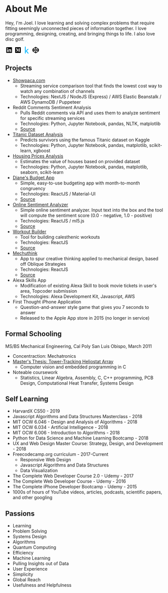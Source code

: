 # About Me

Hey, I'm Joel. I love learning and solving complex problems that require fitting seemingly unconnected pieces of information together. I love programming, designing, creating, and bringing things to life. I also love disc golf.

[<img src="https://github.com/joelmasters/about-me/blob/master/linkedin-box-fill.png" target="_blank">](https://www.linkedin.com/in/joelmasters) [<img src="https://github.com/joelmasters/about-me/blob/master/medium-fill.png" target="_blank">](https://joelmasters.medium.com) [<img src="https://github.com/joelmasters/about-me/blob/master/kaggle-logo.png">](https://www.kaggle.com/joelmasters) [<img src="https://github.com/joelmasters/about-me/blob/master/codepen-fill.png" target="_blank">](https://www.codepen.io/joelmasters)

## Projects
- [Showpaca.com](https://showpaca.com)
    - Streaming service comparison tool that finds the lowest cost way to watch any combination of channels
    - Technologies: NextJS / NodeJS (Express) / AWS Elastic Beanstalk / AWS DynamoDB / Puppeteer
- Reddit Comments Sentiment Analysis
    - Pulls Reddit comments via API and uses them to analyze sentiment for specific streaming services
    - Technologies: Python, Jupyter Notebook, pandas, NLTK, matplotlib
    - [Source](https://github.com/joelmasters/showpaca-sentiment-analysis)
- [Titanic Dataset Analysis](https://www.kaggle.com/joelmasters/titanic-analysis)
    - Predicts survivors using the famous Titanic dataset on Kaggle
    - Technologies: Python, Jupyter Notebook, pandas, matplotlib, scikit-learn, xgboost
- [Housing Prices Analysis](https://www.kaggle.com/joelmasters/housing-prices-kernel)
    - Estimates the value of houses based on provided dataset
    - Technologies: Python, Jupyter Notebook, pandas, matplotlib, seaborn, scikit-learn
- [Diane's Budget App](https://joelmasters.github.io/dianes-budget-app)
    - Simple, easy-to-use budgeting app with month-to-month congruency
    - Technologies: ReactJS / Material-UI
    - [Source](https://github.com/joelmasters/dianes-budget-app)
- [Online Sentiment Analyzer](https://5fb5f7ade73ced65c15ebb9d--nifty-mestorf-ed06ab.netlify.app/)
    - Simple online sentiment analyzer. Input text into the box and the tool will compute the sentiment score (0.0 - negative, 1.0 - positive)
    - Technologies: ReactJS / ml5.js
    - [Source](https://github.com/joelmasters/sentiment-analyzer)
- [Workout Builder](https://joelmasters.github.io/workout-builder)
    - Tool for building calesthenic workouts
    - Technologies: ReactJS
    - [Source](https://github.com/joelmasters/workout-builder)
- [Mechuthink](https://joelmasters.github.io/mechuthink/)
    - App to spur creative thinking applied to mechanical design, based off Oblique Strategies
    - Technologies: ReactJS
    - [Source](https://github.com/joelmasters/mechuthink)
- Alexa Skills App
    - Modification of existing Alexa Skill to book movie tickets in user's area, Topcoder submission
    - Technologies: Alexa Development Kit, Javascript, AWS
- First Thought iPhone Application
    - Question-and-answer style game that gives you 7 seconds to answer
    - Released to the Apple App store in 2015 (no longer in service)

## Formal Schooling
MS/BS Mechanical Engineering, Cal Poly San Luis Obispo, March 2011
- Concentraction: Mechatronics
- [Master's Thesis: Tower-Tracking Heliostat Array](https://digitalcommons.calpoly.edu/cgi/viewcontent.cgi?article=1507&context=theses)
    - Computer vision and embedded programming in C
- Noteable coursework
    - Statistics, Linear Algebra, Assembly, C, C++ programming, PCB Design, Computational Heat Transfer, Systems Design

## Self Learning
- HarvardX CS50 - 2019
- Javascript Algorithms and Data Structures Masterclass - 2018
- MIT OCW 6.046 - Design and Analysis of Algorithms - 2018
- MIT OCW 6.034 - Artificial Intelligence - 2018
- MIT OCW 6.006 - Introduction to Algorithms - 2018  
- Python for Data Science and Machine Learning Bootcamp - 2018
- UX and Web Design Master Course: Strategy, Design, and Development - 2018
- Freecodecamp.org curriculum - 2017-Current
    - Responsive Web Design
    - Javascript Algorithms and Data Structures
    - Data Visualization
- The Complete Web Developer Course 2.0 - Udemy - 2017
- The Complete Web Developer Course - Udemy - 2016
- The Complete iPhone Developer Bootcamp - Udemy - 2015
- 1000s of hours of YouTube videos, articles, podcasts, scientific papers, and other googling

## Passions
- Learning
- Problem Solving
- Systems Design
- Algorithms
- Quantum Computing
- Efficiency
- Machine Learning
- Pulling Insights out of Data
- User Experience
- Simplicity
- Global Reach
- Usefulness and Helpfulness


